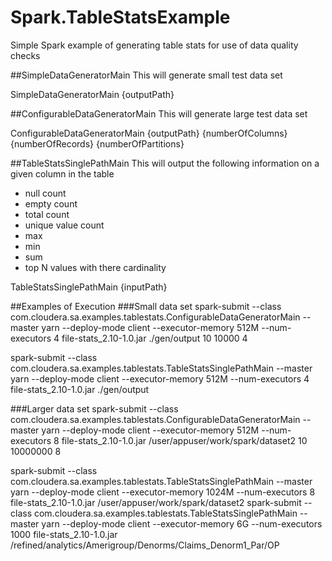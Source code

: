 # Spark.TableStatsExample
Simple Spark example of generating table stats for use of data quality checks

##SimpleDataGeneratorMain
This will generate small test data set

SimpleDataGeneratorMain {outputPath}

##ConfigurableDataGeneratorMain
This will generate large test data set

ConfigurableDataGeneratorMain {outputPath} {numberOfColumns} {numberOfRecords} {numberOfPartitions}

##TableStatsSinglePathMain
This will output the following information on a given column in the table

* null count
* empty count
* total count
* unique value count
* max 
* min
* sum
* top N values with there cardinality

TableStatsSinglePathMain {inputPath}

##Examples of Execution
###Small data set
spark-submit --class com.cloudera.sa.examples.tablestats.ConfigurableDataGeneratorMain --master yarn --deploy-mode client --executor-memory 512M --num-executors 4 file-stats_2.10-1.0.jar ./gen/output 10 10000 4

spark-submit --class com.cloudera.sa.examples.tablestats.TableStatsSinglePathMain --master yarn --deploy-mode client --executor-memory 512M --num-executors 4 file-stats_2.10-1.0.jar ./gen/output

###Larger data set
spark-submit --class com.cloudera.sa.examples.tablestats.ConfigurableDataGeneratorMain --master yarn --deploy-mode client --executor-memory 512M --num-executors 8 file-stats_2.10-1.0.jar /user/appuser/work/spark/dataset2 10 10000000 8

spark-submit --class com.cloudera.sa.examples.tablestats.TableStatsSinglePathMain --master yarn --deploy-mode client --executor-memory 1024M --num-executors 8 file-stats_2.10-1.0.jar /user/appuser/work/spark/dataset2
spark-submit --class com.cloudera.sa.examples.tablestats.TableStatsSinglePathMain --master yarn --deploy-mode client --executor-memory 6G --num-executors 1000 file-stats_2.10-1.0.jar /refined/analytics/Amerigroup/Denorms/Claims_Denorm1_Par/OP